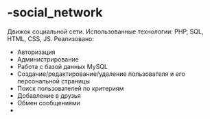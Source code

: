 # -social_network
Движок социальной сети.
Использованные технологии:
PHP, SQL, HTML, CSS, JS.
Реализовано:
- Авторизация
- Администрирование
- Работа с базой данных MySQL
- Создание/редактирование/удаление пользователя и его персональной страницы
- Поиск пользователей по критериям
- Добавление в друзья
- Обмен сообщениями
- 
